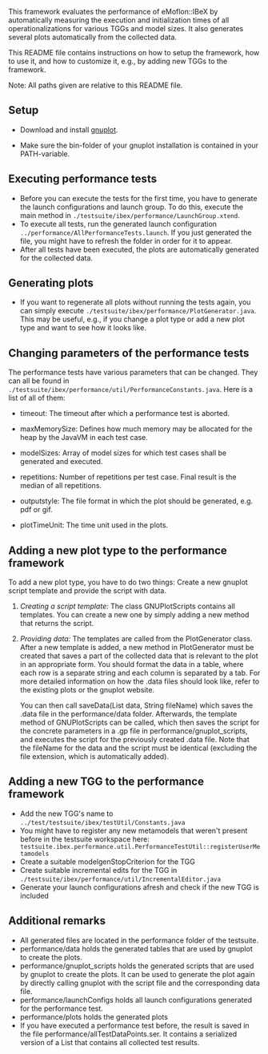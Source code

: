 This framework evaluates the performance of eMoflon::IBeX by automatically measuring
the execution and initialization times of all operationalizations for various TGGs and model sizes.
It also generates several plots automatically from the collected data.

This README file contains instructions on how to setup the framework, how to use it, and
how to customize it, e.g., by adding new TGGs to the framework.

Note:  All paths given are relative to this README file.

Setup
------------
- Download and install [gnuplot][].

[gnuplot]: http://gnuplot.sourceforge.net/

- Make sure the bin-folder of your gnuplot installation is contained in your PATH-variable.


Executing performance tests
------------
- Before you can execute the tests for the first time, you have to generate the launch configurations and launch group.
To do this, execute the main method in `./testsuite/ibex/performance/LaunchGroup.xtend`.
- To execute all tests, run the generated launch configuration `../performance/AllPerformanceTests.launch`.
If you just generated the file, you might have to refresh the folder in order for it to appear.
- After all tests have been executed, the plots are automatically generated for the collected data.

Generating plots
------------
- If you want to regenerate all plots without running the tests again,
you can simply execute `./testsuite/ibex/performance/PlotGenerator.java`.
This may be useful, e.g.,  if you change a plot type or add a new plot type
and want to see how it looks like.


Changing parameters of the performance tests
------------
The performance tests have various parameters that can be changed. They can all be found in `./testsuite/ibex/performance/util/PerformanceConstants.java`. Here is a list of all of them:

- timeout: The timeout after which a performance test is aborted.
- maxMemorySize: Defines how much memory may be allocated for the heap by the JavaVM in each test case.
- modelSizes: Array of model sizes for which test cases shall be generated and executed.
- repetitions: Number of repetitions per test case. Final result is the median of all repetitions.

- outputstyle: The file format in which the plot should be generated,  e.g. pdf or gif.
- plotTimeUnit: The time unit used in the plots.

Adding a new plot type to the performance framework
------------
To add a new plot type, you have to do two things: Create a new gnuplot script template and provide the script with data.

1. *Creating a script template:* The class GNUPlotScripts contains all templates. You can create a new one by simply adding a new method that returns the script.

2. *Providing data:* The templates are called from the PlotGenerator class. After a new template is added, a new method in PlotGenerator must be created that saves a part of the collected data that is relevant to the plot in an appropriate form. You should format the data in a table, where each row is a separate string and each column is separated by a tab. For more detailed information on how the .data files should look like, refer to the existing plots or the gnuplot website.

   You can then call saveData(List<String> data, String fileName) which saves the .data file in the performance/data folder. Afterwards, the template method of GNUPlotScripts can be called, which then saves the script for the concrete parameters in a .gp file in performance/gnuplot_scripts, and executes the script for the previously created .data file. Note that the fileName for the data and the script must be identical (excluding the file extension, which is automatically added).

Adding a new TGG to the performance framework
------------

- Add the new TGG's name to `../test/testsuite/ibex/testUtil/Constants.java`
- You might have to register any new metamodels that weren't present before in the testsuite workspace here:  ` testsuite.ibex.performance.util.PerformanceTestUtil::registerUserMetamodels`
- Create a suitable modelgenStopCriterion for the TGG
- Create suitable incremental edits for the TGG in `./testsuite/ibex/performance/util/IncrementalEditor.java`
- Generate your launch configurations afresh and check if the new TGG is included

Additional remarks
------------
- All generated files are located in the performance folder of the testsuite.
- performance/data holds the generated tables that are used by gnuplot to create the plots.
- performance/gnuplot_scripts holds the generated scripts that are used by gnuplot to create the plots.
It can be used to generate the plot again by directly calling gnuplot with the script file and the
corresponding data file.
- performance/launchConfigs holds all launch configurations generated for the performance test.
- performance/plots holds the generated plots
- If you have executed a performance test before, the result is saved in the file performance/allTestDataPoints.ser.
It contains a serialized version of a List<TestDataPoint> that contains all collected test results.

